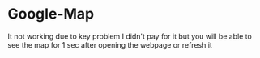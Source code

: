 # Google-Map
It not working due to key problem I didn't pay for it but you will be able to see the map for 1 sec after opening the webpage or refresh it 

